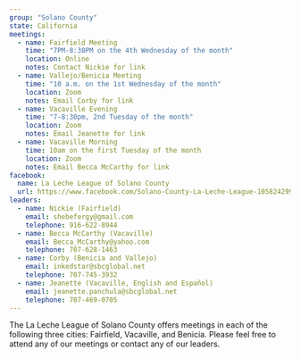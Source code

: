 ```yaml
---
group: "Solano County"
state: California
meetings:
  - name: Fairfield Meeting
    time: "7PM-8:30PM on the 4th Wednesday of the month"
    location: Online
    notes: Contact Nickie for link
  - name: Vallejo/Benicia Meeting
    time: "10 a.m. on the 1st Wednesday of the month"
    location: Zoom
    notes: Email Corby for link
  - name: Vacaville Evening
    time: "7-8:30pm, 2nd Tuesday of the month"
    location: Zoom
    notes: Email Jeanette for link
  - name: Vacaville Morning
    time: 10am on the first Tuesday of the month
    location: Zoom
    notes: Email Becca McCarthy for link
facebook: 
  name: La Leche League of Solano County
  url: https://www.facebook.com/Solano-County-La-Leche-League-105824299459800
leaders:
  - name: Nickie (Fairfield)
    email: shebefergy@gmail.com
    telephone: 916-622-8944
  - name: Becca McCarthy (Vacaville)
    email: Becca_McCarthy@yahoo.com
    telephone: 707-628-1463
  - name: Corby (Benicia and Vallejo) 
    email: inkedstar@sbcglobal.net
    telephone: 707-745-3932
  - name: Jeanette (Vacaville, English and Español) 
    email: jeanette.panchula@sbcglobal.net
    telephone: 707-469-0705
---
```

The La Leche League of Solano County offers meetings in each of the following three cities: Fairfield, Vacaville, and Benicia. Please feel free to attend any of our meetings or contact any of our leaders.